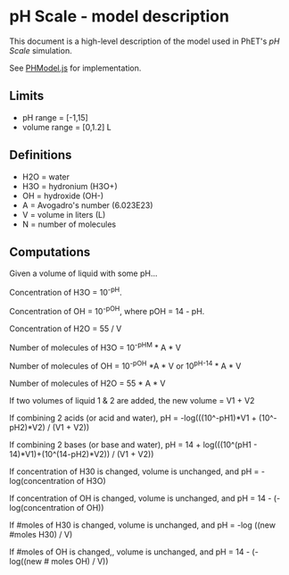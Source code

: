 # pH Scale - model description

This document is a high-level description of the model used in PhET's _pH Scale_ simulation.

See [PHModel.js](https://github.com/phetsims/ph-scale/blob/master/js/common/model/PHModel.js) for implementation.

## Limits

* pH range = [-1,15]
* volume range = [0,1.2] L

## Definitions

* H2O = water
* H3O = hydronium (H3O+)
* OH = hydroxide (OH-)
* A = Avogadro's number (6.023E23)
* V = volume in liters (L)
* N = number of molecules

## Computations

Given a volume of liquid with some pH...

Concentration of H3O = 10<sup>-pH</sup>.

Concentration of OH = 10<sup>-pOH</sup>, where pOH = 14 - pH.

Concentration of H2O = 55 / V

Number of molecules of H3O = 10<sup>-pHM</sup> * A * V

Number of molecules of OH = 10<sup>-pOH</sup> *A * V or 10<sup>pH-14</sup> * A * V

Number of molecules of H2O = 55 * A * V

If two volumes of liquid 1 & 2 are added, the new volume = V1 + V2

If combining 2 acids (or acid and water), pH = -log(((10^-pH1)*V1 + (10^-pH2)*V2) / (V1 + V2))

If combining 2 bases (or base and water), pH = 14 + log(((10^(pH1 - 14)*V1)+(10^(14-pH2)*V2)) / (V1 + V2))

If concentration of H30 is changed, volume is unchanged, and pH = -log(concentration of H3O)

If concentration of OH is changed, volume is unchanged, and pH = 14 - (-log(concentration of OH))

If #moles of H30 is changed, volume is unchanged, and pH = -log ((new #moles H30) / V)

If #moles of OH is changed,, volume is unchanged, and pH = 14 - (-log((new # moles OH) / V))
